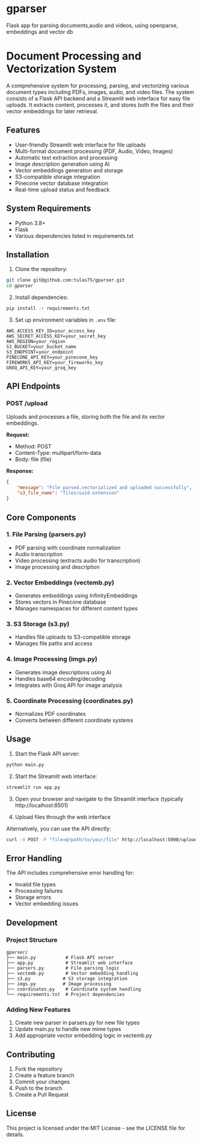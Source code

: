 # gparser
Flask app for parsing documents,audio and videos, using openparse, embeddings and vector db
# Document Processing and Vectorization System

A comprehensive system for processing, parsing, and vectorizing various document types including PDFs, images, audio, and video files. The system consists of a Flask API backend and a Streamlit web interface for easy file uploads. It extracts content, processes it, and stores both the files and their vector embeddings for later retrieval.

## Features

- User-friendly Streamlit web interface for file uploads
- Multi-format document processing (PDF, Audio, Video, Images)
- Automatic text extraction and processing
- Image description generation using AI
- Vector embeddings generation and storage
- S3-compatible storage integration
- Pinecone vector database integration
- Real-time upload status and feedback

## System Requirements

- Python 3.8+
- Flask
- Various dependencies listed in requirements.txt

## Installation

1. Clone the repository:
```bash
git clone git@github.com:tulas75/gparser.git
cd gparser
```

2. Install dependencies:
```bash
pip install -r requirements.txt
```

3. Set up environment variables in `.env` file:
```
AWS_ACCESS_KEY_ID=your_access_key
AWS_SECRET_ACCESS_KEY=your_secret_key
AWS_REGION=your_region
S3_BUCKET=your_bucket_name
S3_ENDPOINT=your_endpoint
PINECONE_API_KEY=your_pinecone_key
FIREWORKS_API_KEY=your_fireworks_key
GROQ_API_KEY=your_groq_key
```

## API Endpoints

### POST /upload
Uploads and processes a file, storing both the file and its vector embeddings.

**Request:**
- Method: POST
- Content-Type: multipart/form-data
- Body: file (file)

**Response:**
```json
{
    "message": "File parsed,vectorialized and uploaded successfully",
    "s3_file_name": "files/uuid.extension"
}
```

## Core Components

### 1. File Parsing (parsers.py)
- PDF parsing with coordinate normalization
- Audio transcription
- Video processing (extracts audio for transcription)
- Image processing and description

### 2. Vector Embeddings (vectemb.py)
- Generates embeddings using InfinityEmbeddings
- Stores vectors in Pinecone database
- Manages namespaces for different content types

### 3. S3 Storage (s3.py)
- Handles file uploads to S3-compatible storage
- Manages file paths and access

### 4. Image Processing (imgs.py)
- Generates image descriptions using AI
- Handles base64 encoding/decoding
- Integrates with Groq API for image analysis

### 5. Coordinate Processing (coordinates.py)
- Normalizes PDF coordinates
- Converts between different coordinate systems

## Usage

1. Start the Flask API server:
```bash
python main.py
```

2. Start the Streamlit web interface:
```bash
streamlit run app.py
```

3. Open your browser and navigate to the Streamlit interface (typically http://localhost:8501)

4. Upload files through the web interface

Alternatively, you can use the API directly:
```bash
curl -X POST -F "file=@/path/to/your/file" http://localhost:5000/upload
```

## Error Handling

The API includes comprehensive error handling for:
- Invalid file types
- Processing failures
- Storage errors
- Vector embedding issues

## Development

### Project Structure
```
gparser/
├── main.py           # Flask API server
├── app.py            # Streamlit web interface
├── parsers.py        # File parsing logic
├── vectemb.py        # Vector embedding handling
├── s3.py            # S3 storage integration
├── imgs.py          # Image processing
├── coordinates.py    # Coordinate system handling
└── requirements.txt  # Project dependencies
```

### Adding New Features
1. Create new parser in parsers.py for new file types
2. Update main.py to handle new mime types
3. Add appropriate vector embedding logic in vectemb.py

## Contributing

1. Fork the repository
2. Create a feature branch
3. Commit your changes
4. Push to the branch
5. Create a Pull Request

## License

This project is licensed under the MIT License - see the LICENSE file for details.

